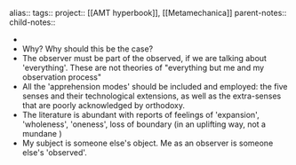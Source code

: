 alias::
tags:: 
project:: [[AMT hyperbook]], [[Metamechanica]] 
parent-notes::
child-notes::

-
- Why? Why should this be the case?
- The observer must be part of the observed, if we are talking about 'everything'. These are not theories of "everything but me and my observation process"
- All the 'apprehension modes' should be included and employed: the five senses and their technological extensions, as well as the extra-senses that are poorly acknowledged by orthodoxy.
- The literature is abundant with reports of feelings of 'expansion', 'wholeness', 'oneness', loss of boundary (in an uplifting way, not a mundane )
- My subject is someone else's object. Me as an observer is someone else's 'observed'.
